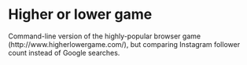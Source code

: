 <h1>Higher or lower game</h1>
<p>Command-line version of the highly-popular browser game (http://www.higherlowergame.com/), but comparing Instagram follower count instead of Google searches.</p> 
